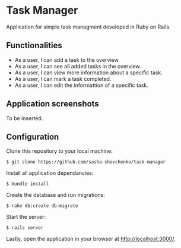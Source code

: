 # Task Manager

Application for simple task managment developed in Ruby on Rails.


## Functionalities

- As a user, I can add a task to the overview.
- As a user, I can see all added tasks in the overview.
- As a user, I can view more information about a specific task.
- As a user, I can mark a task completed.
- As a user, I can edit the informattion of a specific task.


## Application screenshots

To be inserted.


## Configuration

Clone this repository to your local machine:

```
$ git clone https://github.com/sasha-shevchenko/task-manager
```

Install all application dependancies:

```
$ bundle install
```

Create the database and run migrations:

```
$ rake db:create db:migrate
```

Start the server:

```
$ rails server
```

Lastly, open the application in your browser at <http://localhost:3000/>.
